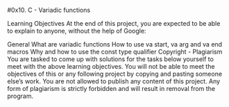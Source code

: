 #0x10. C - Variadic functions


Learning Objectives
At the end of this project, you are expected to be able to explain to anyone, without the help of Google:

General
What are variadic functions
How to use va start, va arg and va end macros
Why and how to use the const type qualifier
Copyright - Plagiarism
You are tasked to come up with solutions for the tasks below yourself to meet with the above learning objectives.
You will not be able to meet the objectives of this or any following project by copying and pasting someone else’s work.
You are not allowed to publish any content of this project.
Any form of plagiarism is strictly forbidden and will result in removal from the program.
